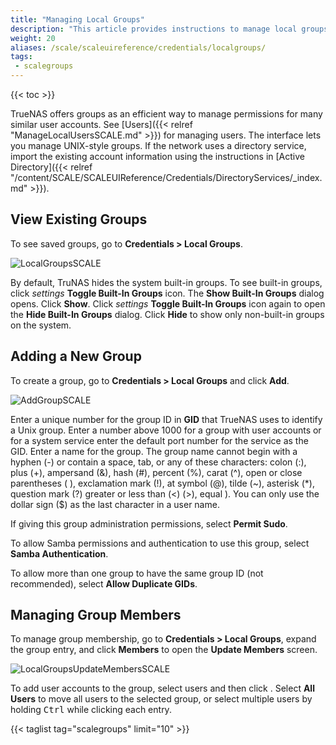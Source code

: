 ```yaml
---
title: "Managing Local Groups"
description: "This article provides instructions to manage local groups."
weight: 20
aliases: /scale/scaleuireference/credentials/localgroups/
tags:
 - scalegroups
---
```


{{< toc >}}

TrueNAS offers groups as an efficient way to manage permissions for many similar user accounts.
See [Users]({{< relref "ManageLocalUsersSCALE.md" >}}) for managing users.
The interface lets you manage UNIX-style groups.
If the network uses a directory service, import the existing account information using the instructions in [Active Directory]({{< relref "/content/SCALE/SCALEUIReference/Credentials/DirectoryServices/_index.md" >}}).

## View Existing Groups

To see saved groups, go to **Credentials > Local Groups**.

![LocalGroupsSCALE](/images/SCALE/22.02/LocalGroupsSCALE.png "Local Groups Built-In List")

By default, TruNAS hides the system built-in groups.
To see built-in groups, click <i class="material-icons" aria-hidden="true" title="Settings">settings</i> **Toggle Built-In Groups** icon. The **Show Built-In Groups** dialog opens. Click **Show**. 
Click <i class="material-icons" aria-hidden="true" title="Settings">settings</i> **Toggle Built-In Groups** icon again to open the **Hide Built-In Groups** dialog. Click **Hide** to show only non-built-in groups on the system.

## Adding a New Group

To create a group, go to **Credentials > Local Groups** and click **Add**.

![AddGroupSCALE](/images/SCALE/22.02/AddGroupSCALE.png "Add Group") 

Enter a unique number for the group ID in **GID** that TrueNAS uses to identify a Unix group. Enter a number above 1000 for a group with user accounts or for a system service enter the default port number for the service as the GID.  Enter a name for the group. The group name cannot begin with a hyphen (-) or contain a space, tab, or any of these characters: colon (:), plus (+), ampersand (&), hash (#), percent (%), carat (^), open or close parentheses ( ), exclamation mark (!), at symbol (@), tilde (~), asterisk (*), question mark (?) greater or less than (<) (>), equal ). You can only use the dollar sign ($) as the last character in a user name.

If giving this group administration permissions, select **Permit Sudo**.

To allow Samba permissions and authentication to use this group, select **Samba Authentication**.

To allow more than one group to have the same group ID (not recommended), select **Allow Duplicate GIDs**.

## Managing Group Members

To manage group membership, go to **Credentials > Local Groups**, expand the group entry, and click **Members** to open the **Update Members** screen.

![LocalGroupsUpdateMembersSCALE](/images/SCALE/22.02/LocalGroupsUpdateMembersSCALE.png "Update Members Screen") 

To add user accounts to the group, select users and then click <i class="fa fa-arrow-right" aria-hidden="true" title="Right Arrow"></i>.
Select **All Users** to move all users to the selected group, or select multiple users by holding <kbd>Ctrl</kbd> while clicking each entry.

{{< taglist tag="scalegroups" limit="10" >}}